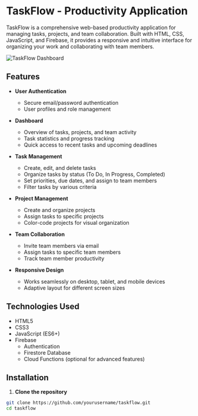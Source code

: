 # TaskFlow - Productivity Application

TaskFlow is a comprehensive web-based productivity application for managing tasks, projects, and team collaboration. Built with HTML, CSS, JavaScript, and Firebase, it provides a responsive and intuitive interface for organizing your work and collaborating with team members.

![TaskFlow Dashboard](https://placeholder.svg?height=400&width=800)

## Features

- **User Authentication**
  - Secure email/password authentication
  - User profiles and role management

- **Dashboard**
  - Overview of tasks, projects, and team activity
  - Task statistics and progress tracking
  - Quick access to recent tasks and upcoming deadlines

- **Task Management**
  - Create, edit, and delete tasks
  - Organize tasks by status (To Do, In Progress, Completed)
  - Set priorities, due dates, and assign to team members
  - Filter tasks by various criteria

- **Project Management**
  - Create and organize projects
  - Assign tasks to specific projects
  - Color-code projects for visual organization

- **Team Collaboration**
  - Invite team members via email
  - Assign tasks to specific team members
  - Track team member productivity

- **Responsive Design**
  - Works seamlessly on desktop, tablet, and mobile devices
  - Adaptive layout for different screen sizes

## Technologies Used

- HTML5
- CSS3
- JavaScript (ES6+)
- Firebase
  - Authentication
  - Firestore Database
  - Cloud Functions (optional for advanced features)

## Installation

1. **Clone the repository**

```bash
git clone https://github.com/yourusername/taskflow.git
cd taskflow
